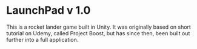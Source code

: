 # LaunchPad v 1.0

This is a rocket lander game built in Unity. It was originally based on short tutorial on Udemy, called Project Boost, but has since then, been built out further into a full application.

